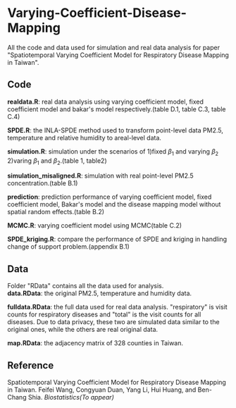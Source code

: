 # Varying-Coefficient-Disease-Mapping
All the code and data used for simulation and real data analysis for paper "Spatiotemporal Varying Coefficient Model for Respiratory Disease Mapping in Taiwan".

## Code 
**realdata.R**: real data analysis using varying coefficient model, fixed coefficient model and bakar's model respectively.(table D.1, table C.3, table C.4) 

**SPDE.R**: the INLA-SPDE method used to transform point-level data PM2.5, temperature and relative humidity to areal-level data. 

**simulation.R**:  simulation under the scenarios of 1)fixed $\beta_1$ and varying $\beta_2$ 2)varing $\beta_1$ and $\beta_2$.(table 1, table2)

**simulation_misaligned.R**: simulation with real point-level PM2.5 concentration.(table B.1) 

**prediction**: prediction performance of varying coefficient model, fixed coefficient model, Bakar's model and the disease mapping model without spatial random effects.(table B.2) 

**MCMC.R**: varying coefficient model using MCMC(table C.2) 

**SPDE_kriging.R**: compare the performance of SPDE and kriging in handling change of support problem.(appendix B.1) 

## Data
Folder "RData" contains all the data used for analysis. \
**data.RData**: the original PM2.5, temperature and humidity data. 

**fulldata.RData**: the full data used for real data analysis. "respiratory" is visit counts for respiratory diseases and "total" is the visit counts for all diseases. Due to data privacy, these two are simulated data similar to the original ones, while the others are real original data. 

**map.RData**: the adjacency matrix of 328 counties in Taiwan.

## Reference
Spatiotemporal Varying Coefficient Model for Respiratory Disease Mapping in Taiwan. Feifei Wang, Congyuan Duan, Yang Li, Hui Huang, and Ben-Chang Shia. _Biostatistics(To appear)_